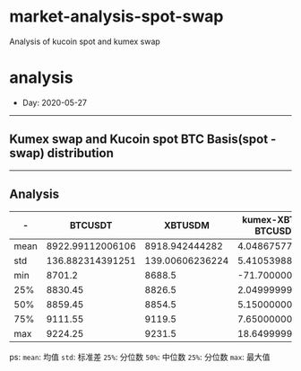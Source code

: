 # market-analysis-spot-swap
Analysis of kucoin spot and kumex swap 

# analysis
* Day: 2020-05-27
---
## Kumex swap and Kucoin spot BTC Basis(spot - swap) distribution


---
## Analysis
-|BTCUSDT|XBTUSDM|kumex-XBTUSDM-BTCUSDT_arb
---|---|---|---
mean | 8922.99112006106 | 8918.942444282 | 4.04867577307799
std | 136.882314391251 | 139.00606236224 | 5.41053988777436
min | 8701.2 | 8688.5 | -71.7000000000007
25% | 8830.45 | 8826.5 | 2.04999999999927
50% | 8859.45 | 8854.5 | 5.15000000000146
75% | 9111.55 | 9119.5 | 7.65000000000146
max | 9224.25 | 9231.5 | 18.6499999999996


ps: 
`mean`: 均值
`std`: 标准差
`25%`: 分位数
`50%`: 中位数
`25%`: 分位数
`max`: 最大值